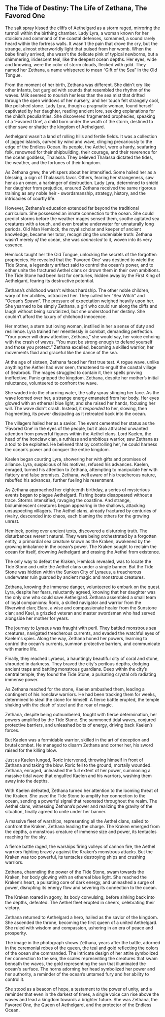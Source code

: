 ## The Tide of Destiny: The Life of Zethana, The Favored One

The salt spray kissed the cliffs of Aethelgard as a storm raged, mirroring the turmoil within the birthing chamber. Lady Lyra, a woman known for her stoicism and command of the coastal defenses, screamed, a sound rarely heard within the fortress walls. It wasn't the pain that drove the cry, but the strange, almost otherworldly light that pulsed from her womb. When the babe finally arrived, she wasn't the delicate pink of typical newborns, but a shimmering, iridescent teal, like the deepest ocean depths. Her eyes, wide and knowing, were the color of storm clouds, flecked with gold. They named her Zethana, a name whispered to mean “Gift of the Sea” in the Old Tongue. 

From the moment of her birth, Zethana was different. She didn't cry like other infants, but gurgled with sounds that resembled the rhythm of the waves. Milk seemed to nourish her less than the sea mist that drifted through the open windows of her nursery, and her touch felt strangely cool, like polished stone. Lady Lyra, though a pragmatic woman, found herself captivated by her daughter, reading ancient lore, seeking explanations for the child’s peculiarities. She discovered fragmented prophecies, speaking of a ‘Favored One’, a child born under the wrath of the storm, destined to either save or shatter the kingdom of Aethelgard. 

Aethelgard wasn't a land of rolling hills and fertile fields. It was a collection of jagged islands, carved by wind and wave, clinging precariously to the edge of the Endless Ocean. Its people, the Aethel, were a hardy, seafaring folk, renowned for their shipbuilding, their courage, and their reverence for the ocean goddess, Thalassa. They believed Thalassa dictated the tides, the weather, and the fortunes of their kingdom.  

As Zethana grew, the whispers about her intensified. Some hailed her as a blessing, a sign of Thalassa’s favor. Others, fearing her strangeness, saw her as an omen, a harbinger of destruction.  Lady Lyra, determined to shield her daughter from prejudice, ensured Zethana received the same rigorous training as any noble heir - swordsmanship, strategy, history, and the intricacies of courtly life.  

However, Zethana’s education extended far beyond the traditional curriculum. She possessed an innate connection to the ocean.  She could predict storms before the weather mages sensed them, soothe agitated sea creatures with a touch, and even breathe underwater for unnaturally long periods. Old Man Hemlock, the royal scholar and keeper of ancient knowledge, became her tutor, recognizing the undeniable truth: Zethana wasn’t merely *of* the ocean, she was *connected* to it, woven into its very essence.  

Hemlock taught her the Old Tongue, unlocking the secrets of the forgotten prophecies. He revealed that the 'Favored One' was destined to wield the Tide Stone, a legendary artifact said to control the ocean's power, and to either unite the fractured Aethel clans or drown them in their own ambitions.  The Tide Stone had been lost for centuries, hidden away by the First King of Aethelgard, fearing its destructive potential.

Zethana’s childhood wasn't without hardship. The other noble children, wary of her abilities, ostracized her.  They called her “Sea Witch” and “Ocean’s Spawn”. The pressure of expectation weighed heavily upon her. She yearned to be simply Zethana, a girl who could run along the cliffs and laugh without being scrutinized, but she understood her destiny.  She couldn’t afford the luxury of childhood innocence.

Her mother, a stern but loving woman, instilled in her a sense of duty and resilience. Lyra trained her relentlessly in combat, demanding perfection.  “Your power will draw attention, Zethana,” she would say, her voice echoing with the crash of waves. “You must be strong enough to defend yourself and those you protect.”  Zethana excelled, becoming a skilled warrior, her movements fluid and graceful like the dance of the sea.  

At the age of sixteen, Zethana faced her first true test. A rogue wave, unlike anything the Aethel had ever seen, threatened to engulf the coastal village of Seabrook.  The mages struggled to contain it, their spells proving ineffective.  Panic gripped the kingdom.  Zethana, despite her mother’s initial reluctance, volunteered to confront the wave. 

She waded into the churning water, the salty spray stinging her face.  As the wave loomed over her, a strange energy emanated from her body.  Her eyes glowed with an ethereal blue light, and she raised her hands, focusing her will.  The wave didn't crash.  Instead, it *responded* to her, slowing, then fragmenting, its power dissipating as it retreated back into the ocean.  

The villagers hailed her as a savior.  The event cemented her status as the ‘Favored One’ in the eyes of the people, but it also attracted unwanted attention from powerful figures within the Aethel clans. Lord Kaelen, the head of the Ironclaw clan, a ruthless and ambitious warrior, saw Zethana as a tool to be exploited. He believed that by controlling her, he could harness the ocean’s power and conquer the entire kingdom. 

Kaelen began courting Lyra, showering her with gifts and promises of alliance.  Lyra, suspicious of his motives, refused his advances.  Kaelen, enraged, turned his attention to Zethana, attempting to manipulate her with flattery and false promises.  Zethana, well aware of his treacherous nature, rebuffed his advances, further fueling his resentment. 

As Zethana approached her eighteenth birthday, a series of mysterious events began to plague Aethelgard.  Fishing boats disappeared without a trace.  Storms intensified, ravaging the coastline.  And strange, bioluminescent creatures began appearing in the shallows, attacking unsuspecting villagers.  The Aethel clans, already fractured by centuries of rivalry, descended into chaos, each blaming the others for the growing unrest. 

Hemlock, poring over ancient texts, discovered a disturbing truth.  The disturbances weren’t natural.  They were being orchestrated by a forgotten entity, a primordial sea creature known as the Kraken, awakened by the growing imbalance in the ocean’s power.  The Kraken sought to reclaim the ocean for itself, drowning Aethelgard and erasing the Aethel from existence. 

The only way to defeat the Kraken, Hemlock revealed, was to locate the Tide Stone and unite the Aethel clans under a single banner.  But the Tide Stone was hidden within the Sunken City of Lyraeus, a treacherous underwater ruin guarded by ancient magic and monstrous creatures. 

Zethana, knowing the immense danger, volunteered to embark on the quest.  Lyra, despite her fears, reluctantly agreed, knowing that her daughter was the only one who could save Aethelgard.  Zethana assembled a small team of loyal companions:  Roric, a skilled navigator and warrior from the Riverwind clan;  Elara, a wise and compassionate healer from the Sunstone clan; and Kael, a grizzled veteran and master swordsman who had served alongside her mother for years. 

The journey to Lyraeus was fraught with peril. They battled monstrous sea creatures, navigated treacherous currents, and evaded the watchful eyes of Kaelen's spies.  Along the way, Zethana honed her powers, learning to control the ocean's currents, summon protective barriers, and communicate with marine life.  

Finally, they reached Lyraeus, a hauntingly beautiful city of coral and stone, shrouded in darkness. They braved the city's perilous depths, dodging ancient traps and battling monstrous guardians.  Deep within the city’s central temple, they found the Tide Stone, a pulsating crystal orb radiating immense power. 

As Zethana reached for the stone, Kaelen ambushed them, leading a contingent of his Ironclaw warriors. He had been tracking them for weeks, determined to steal the stone for himself. A fierce battle erupted, the temple shaking with the clash of steel and the roar of magic. 

Zethana, despite being outnumbered, fought with fierce determination, her powers amplified by the Tide Stone. She summoned tidal waves, conjured protective barriers, and unleashed bolts of energy, driving back Kaelen’s forces.  

But Kaelen was a formidable warrior, skilled in the art of deception and brutal combat. He managed to disarm Zethana and corner her, his sword raised for the killing blow.  

Just as Kaelen lunged, Roric intervened, throwing himself in front of Zethana and taking the blow.  Roric fell to the ground, mortally wounded.  Zethana, enraged, unleashed the full extent of her power, summoning a massive tidal wave that engulfed Kaelen and his warriors, washing them away into the depths. 

With Kaelen defeated, Zethana turned her attention to the looming threat of the Kraken.  She used the Tide Stone to amplify her connection to the ocean, sending a powerful signal that resonated throughout the realm. The Aethel clans, witnessing Zethana’s power and realizing the gravity of the situation, finally agreed to unite under her banner.

A massive fleet of warships, representing all the Aethel clans, sailed to confront the Kraken, Zethana leading the charge. The Kraken emerged from the depths, a monstrous creature of immense size and power, its tentacles reaching for the sky. 

A fierce battle raged, the warships firing volleys of cannon fire, the Aethel warriors fighting bravely against the Kraken’s monstrous attacks.  But the Kraken was too powerful, its tentacles destroying ships and crushing warriors. 

Zethana, channeling the power of the Tide Stone, swam towards the Kraken, her body glowing with an ethereal blue light. She reached the Kraken’s heart, a pulsating core of dark energy, and unleashed a surge of power, disrupting its energy flow and severing its connection to the ocean. 

The Kraken roared in agony, its body convulsing, before sinking back into the depths, defeated. The Aethel fleet erupted in cheers, celebrating their victory. 

Zethana returned to Aethelgard a hero, hailed as the savior of the kingdom. She ascended the throne, becoming the first queen of a united Aethelgard. She ruled with wisdom and compassion, ushering in an era of peace and prosperity.  

The image in the photograph shows Zethana, years after the battle, adorned in the ceremonial robes of the queen, the teal and gold reflecting the colors of the ocean she commanded. The intricate design of her attire symbolized her connection to the sea, the scales representing the creatures that swam beneath the waves, the gold representing the sun that illuminated the ocean's surface.  The horns adorning her head symbolized her power and her authority, a reminder of the ocean’s untamed fury and her ability to control it. 

She stood as a beacon of hope, a testament to the power of unity, and a reminder that even in the darkest of times, a single voice can rise above the waves and lead a kingdom towards a brighter future.  She was Zethana, the Favored One, the Queen of Aethelgard, and the protector of the Endless Ocean. 





